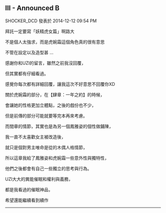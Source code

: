 ## III - Announced B

SHOCKER_DCD 發表於 2014-12-12 09:54 PM

拜託一定要寫「妖精虎女篇」啊路大

不是個人太強求，而是虎婉霜這個角色真的很有意思

不管在設定以及造型甚 ...

感謝你和UZI的留言，雖然之前我沒回覆，

但其實都有仔細看過。

感覺你每次都有詳細回覆，讓我這次不好意思不回覆你XD

關於虎婉霜的部分，在【肆章：一年之約】的時候，

會讓她的性格更加立體點，之後的戲份也不少，

但是前傳的部分可能就要等完本再來考慮。

而間章的情節，其實也是為另一個鳳雅姿的個性做鋪陳，

我一直不太喜歡女主被改造後，

就只是個對男主唯命是從的木偶人格情節，

所以這章我給了鳳雅姿和虎婉霜一些意外性與獨特性，

他們之後都會有自己一些獨立的思考與行為。

UZI大大的異能催眠和權利與義務，

都是我看過的催眠神品，

希望還能繼續看到續作



* * *
